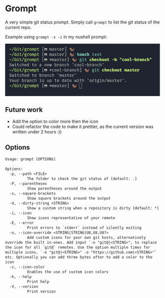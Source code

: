 # Grompt
A very simple git status prompt.
Simply call `grompt` to list the git status of the current repo.


Example using `grompt -s -i` in my nushell prompt:

![example](example_pic.png)

## Future work
* Add the option to color more then the icon
* Could refactor the code to make it prettier, as the current version was written under 2 hours :))

## Options
```
Usage: grompt [OPTIONS]

Options:
  -p, --path <FILE>
          The folder to check the git status of [default: .]
  -P, --parentheses
          Show parentheses around the output
  -s, --square-brackets
          Show square brackets around the output
  -d, --dirty-string <STRING>
          Show a custom string when a repository is dirty [default: *]
  -i, --icon
          Show icons representative of your remote
  -E, --error
          Print errors to `stderr` instead of silently exiting
  -o, --icon-override <STRING|STRING|U8,U8,U8?>
          Add custom icons for your own git hosts, alternatively override the built in-ones. Add input `-o "git@|<STRING>", to replace the icon for all `git@` remotes. Use the option multiple times for multiple icons, `-o "git@|<STRING>" -o "https://github.com|<STRING>"` etc. Optionally you can add three bytes after to add a color to the icon
  -c, --icon-color
          Enables the use of custom icon colors
  -h, --help
          Print help
  -V, --version
          Print version
```